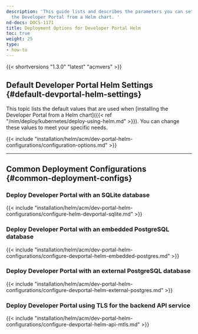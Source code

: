 ```yaml
---
description: 'This guide lists and describes the parameters you can set when deploying
  the Developer Portal from a Helm chart. '
nd-docs: DOCS-1171
title: Deployment Options for Developer Portal Helm
toc: true
weight: 25
type:
- how-to
---
```


{{< shortversions "1.3.0" "latest" "acmvers" >}}

## Default Developer Portal Helm Settings {#default-devportal-helm-settings}

This topic lists the default values that are used when [installing the Developer Portal from a Helm chart]({{< ref "/nim/deploy/kubernetes/deploy-using-helm.md" >}}). You can change these values to meet your specific needs.

{{< include "installation/helm/acm/dev-portal-helm-configurations/configuration-options.md" >}}

---

## Common Deployment Configurations {#common-deployment-configs}

### Deploy Developer Portal with an SQLite database

{{< include "installation/helm/acm/dev-portal-helm-configurations/configure-helm-devportal-sqlite.md" >}}

### Deploy Developer Portal with an embedded PostgreSQL database

{{< include "installation/helm/acm/dev-portal-helm-configurations/configure-devportal-helm-embedded-postgres.md" >}}

### Deploy Developer Portal with an external PostgreSQL database

{{< include "installation/helm/acm/dev-portal-helm-configurations/configure-devportal-helm-external-postgres.md" >}}

### Deploy Developer Portal using TLS for the backend API service

{{< include "installation/helm/acm/dev-portal-helm-configurations/configure-devportal-helm-api-mtls.md" >}}
